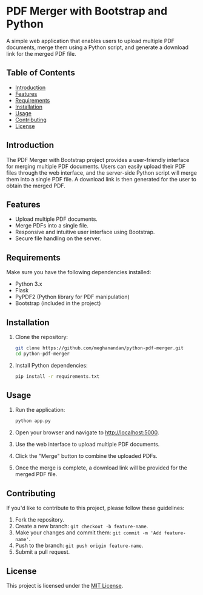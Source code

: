 # PDF Merger with Bootstrap and Python

A simple web application that enables users to upload multiple PDF documents, merge them using a Python script, and generate a download link for the merged PDF file.

## Table of Contents
- [Introduction](#introduction)
- [Features](#features)
- [Requirements](#requirements)
- [Installation](#installation)
- [Usage](#usage)
- [Contributing](#contributing)
- [License](#license)

## Introduction

The PDF Merger with Bootstrap project provides a user-friendly interface for merging multiple PDF documents. Users can easily upload their PDF files through the web interface, and the server-side Python script will merge them into a single PDF file. A download link is then generated for the user to obtain the merged PDF.

## Features

- Upload multiple PDF documents.
- Merge PDFs into a single file.
- Responsive and intuitive user interface using Bootstrap.
- Secure file handling on the server.

## Requirements

Make sure you have the following dependencies installed:

- Python 3.x
- Flask
- PyPDF2 (Python library for PDF manipulation)
- Bootstrap (included in the project)

## Installation

1. Clone the repository:

    ```bash
    git clone https://github.com/meghanandan/python-pdf-merger.git
    cd python-pdf-merger
    ```

2. Install Python dependencies:

    ```bash
    pip install -r requirements.txt
    ```

## Usage

1. Run the application:

    ```bash
    python app.py
    ```

2. Open your browser and navigate to [http://localhost:5000](http://localhost:5000).

3. Use the web interface to upload multiple PDF documents.

4. Click the "Merge" button to combine the uploaded PDFs.

5. Once the merge is complete, a download link will be provided for the merged PDF file.

## Contributing

If you'd like to contribute to this project, please follow these guidelines:

1. Fork the repository.
2. Create a new branch: `git checkout -b feature-name`.
3. Make your changes and commit them: `git commit -m 'Add feature-name'`.
4. Push to the branch: `git push origin feature-name`.
5. Submit a pull request.

## License

This project is licensed under the [MIT License](LICENSE).
